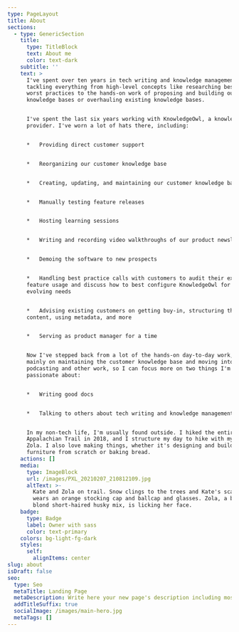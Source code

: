```yaml
---
type: PageLayout
title: About
sections:
  - type: GenericSection
    title:
      type: TitleBlock
      text: About me
      color: text-dark
    subtitle: ''
    text: >
      I've spent over ten years in tech writing and knowledge management,
      tackling everything from high-level concepts like researching best and
      worst practices to the hands-on work of proposing and building out
      knowledge bases or overhauling existing knowledge bases.


      I've spent the last six years working with KnowledgeOwl, a knowledge base
      provider. I've worn a lot of hats there, including:


      *   Providing direct customer support


      *   Reorganizing our customer knowledge base


      *   Creating, updating, and maintaining our customer knowledge base


      *   Manually testing feature releases


      *   Hosting learning sessions


      *   Writing and recording video walkthroughs of our product newsletters


      *   Demoing the software to new prospects


      *   Handling best practice calls with customers to audit their existing
      feature usage and discuss how to best configure KnowledgeOwl for their
      evolving needs


      *   Advising existing customers on getting buy-in, structuring their
      content, using metadata, and more


      *   Serving as product manager for a time


      Now I've stepped back from a lot of the hands-on day-to-day work, focusing
      mainly on maintaining the customer knowledge base and moving into some
      podcasting and other work, so I can focus more on two things I'm
      passionate about:


      *   Writing good docs


      *   Talking to others about tech writing and knowledge management


      In my non-tech life, I'm usually found outside. I hiked the entire
      Appalachian Trail in 2018, and I structure my day to hike with my dog
      Zola. I also love making things, whether it's designing and building
      furniture from scratch or baking bread.
    actions: []
    media:
      type: ImageBlock
      url: /images/PXL_20210207_210812109.jpg
      altText: >-
        Kate and Zola on trail. Snow clings to the trees and Kate's scarf. She
        wears an orange stocking cap and ballcap and glasses. Zola, a brown and
        blond short-haired husky mix, is licking her face.
    badge:
      type: Badge
      label: Owner with sass
      color: text-primary
    colors: bg-light-fg-dark
    styles:
      self:
        alignItems: center
slug: about
isDraft: false
seo:
  type: Seo
  metaTitle: Landing Page
  metaDescription: Write here your new page's description including most relevant keywords.
  addTitleSuffix: true
  socialImage: /images/main-hero.jpg
  metaTags: []
---
```

